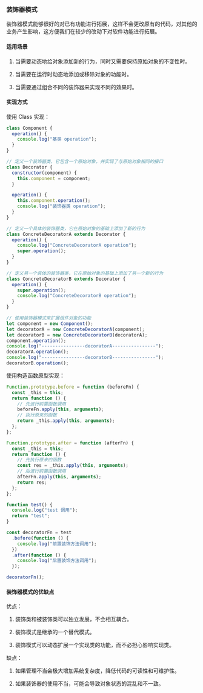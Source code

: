 ### 装饰器模式

装饰器模式能够很好的对已有功能进行拓展，这样不会更改原有的代码，对其他的业务产生影响，这方便我们在较少的改动下对软件功能进行拓展。

#### 适用场景

1. 当需要动态地给对象添加新的行为，同时又需要保持原始对象的不变性时。

2. 当需要在运行时动态地添加或移除对象的功能时。

3. 当需要通过组合不同的装饰器来实现不同的效果时。

#### 实现方式

使用 Class 实现：

```js
class Component {
  operation() {
    console.log("基类 operation");
  }
}

// 定义一个装饰器类，它包含一个原始对象，并实现了与原始对象相同的接口
class Decorator {
  constructor(component) {
    this.component = component;
  }

  operation() {
    this.component.operation();
    console.log("装饰器类 operation");
  }
}

// 定义一个具体的装饰器类，它在原始对象的基础上添加了新的行为
class ConcreteDecoratorA extends Decorator {
  operation() {
    console.log("ConcreteDecoratorA operation");
    super.operation();
  }
}

// 定义另一个具体的装饰器类，它在原始对象的基础上添加了另一个新的行为
class ConcreteDecoratorB extends Decorator {
  operation() {
    super.operation();
    console.log("ConcreteDecoratorB operation");
  }
}

// 使用装饰器模式来扩展组件对象的功能
let component = new Component();
let decoratorA = new ConcreteDecoratorA(component);
let decoratorB = new ConcreteDecoratorB(decoratorA);
component.operation();
console.log("----------------decoratorA----------------");
decoratorA.operation();
console.log("----------------decoratorB----------------");
decoratorB.operation();
```

使用构造函数原型实现：

```js
Function.prototype.before = function (beforeFn) {
  const _this = this;
  return function () {
    // 先进行前置函数调用
    beforeFn.apply(this, arguments);
    // 执行原来的函数
    return _this.apply(this, arguments);
  };
};

Function.prototype.after = function (afterFn) {
  const _this = this;
  return function () {
    // 先执行原来的函数
    const res = _this.apply(this, arguments);
    // 后进行前置函数调用
    afterFn.apply(this, arguments);
    return res;
  };
};

function test() {
  console.log("test 调用");
  return "test";
}

const decoratorFn = test
  .before(function () {
    console.log("前置装饰方法调用");
  })
  .after(function () {
    console.log("后置装饰方法调用");
  });

decoratorFn();
```

#### 装饰器模式的优缺点

优点：

1. 装饰类和被装饰类可以独立发展，不会相互耦合。

2. 装饰模式是继承的一个替代模式。

3. 装饰模式可以动态扩展一个实现类的功能，而不必担心影响实现类。

缺点：

1. 如果管理不当会极大增加系统复杂度，降低代码的可读性和可维护性。

2. 如果装饰器的使用不当，可能会导致对象状态的混乱和不一致。
